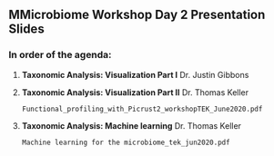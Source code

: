 ## MMicrobiome Workshop Day 2 Presentation Slides
### In order of the agenda: 

1. **Taxonomic Analysis: Visualization Part I** Dr. Justin Gibbons

2. **Taxonomic Analysis: Visualization Part II** Dr. Thomas Keller 

   `Functional_profiling_with_Picrust2_workshopTEK_June2020.pdf`
   
3. **Taxonomic Analysis: Machine learning** Dr. Thomas Keller

   `Machine learning for the microbiome_tek_jun2020.pdf`
